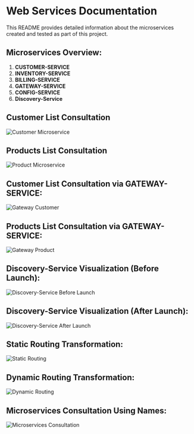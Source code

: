 # Web Services Documentation

This README provides detailed information about the microservices created and tested as part of this project.

## Microservices Overview:

1. **CUSTOMER-SERVICE**
2. **INVENTORY-SERVICE**
3. **BILLING-SERVICE**
4. **GATEWAY-SERVICE**
5. **CONFIG-SERVICE**
6. **Discovery-Service**

## Customer List Consultation

![Customer Microservice](https://github.com/Yahya-rabii/JEE/assets/92509001/4a61bde5-81e4-4d32-8f95-d4ee58e96bd7)

## Products List Consultation

![Product Microservice](https://github.com/Yahya-rabii/JEE/assets/92509001/3a84d854-ce3f-4d7f-b2e8-962b9256d3c8)

## Customer List Consultation via GATEWAY-SERVICE:

![Gateway Customer](https://github.com/Yahya-rabii/JEE/assets/92509001/4f4db0bf-4837-4478-aae8-0507a3432783)

## Products List Consultation via GATEWAY-SERVICE:

![Gateway Product](https://github.com/Yahya-rabii/JEE/assets/92509001/f25f8e71-836b-4aa8-af4d-9355eaf1f7cb)

## Discovery-Service Visualization (Before Launch):

![Discovery-Service Before Launch](https://github.com/Yahya-rabii/JEE/assets/92509001/b504cd53-cfa1-4b92-ad28-f7d0d2a74739)

## Discovery-Service Visualization (After Launch):

![Discovery-Service After Launch](https://github.com/Yahya-rabii/JEE/assets/92509001/6ad2557f-4dfe-4c02-8ff3-9f6a61d27fae)

## Static Routing Transformation:

![Static Routing](https://github.com/Yahya-rabii/JEE/assets/92509001/deb45b5f-ec2a-49cd-b900-3db782d714eb)

## Dynamic Routing Transformation:

![Dynamic Routing](https://github.com/Yahya-rabii/JEE/assets/92509001/f7e6de89-502d-476d-a05b-46384a7754d1)

## Microservices Consultation Using Names:

![Microservices Consultation](https://github.com/Yahya-rabii/JEE/assets/92509001/92e20a7d-8f59-4bcd-9fca-90927edda85d)

